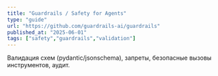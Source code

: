 ```yaml
---
title: "Guardrails / Safety for Agents"
type: "guide"
url: "https://github.com/guardrails-ai/guardrails"
published_at: "2025-06-01"
tags: ["safety","guardrails","validation"]
---
```

Валидация схем (pydantic/jsonschema), запреты, безопасные вызовы инструментов, аудит.
